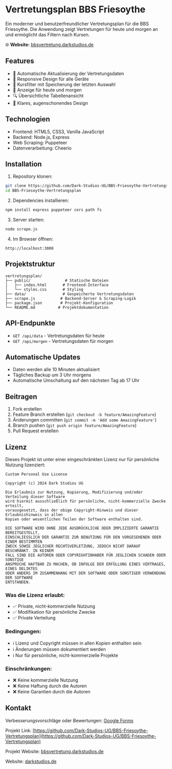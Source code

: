# Vertretungsplan BBS Friesoythe

Ein moderner und benutzerfreundlicher Vertretungsplan für die BBS Friesoythe. Die Anwendung zeigt Vertretungen für heute und morgen an und ermöglicht das Filtern nach Kursen.

🌐 **Website:** [bbsvertretung.darkstudios.de](https://bbsvertretung.darkstudios.de)

## Features

- 🔄 Automatische Aktualisierung der Vertretungsdaten
- 📱 Responsive Design für alle Geräte
- 🎯 Kursfilter mit Speicherung der letzten Auswahl
- 📅 Anzeige für heute und morgen
- 🔍 Übersichtliche Tabellenansicht
- 🌙 Klares, augenschonendes Design

## Technologien

- Frontend: HTML5, CSS3, Vanilla JavaScript
- Backend: Node.js, Express
- Web Scraping: Puppeteer
- Datenverarbeitung: Cheerio

## Installation

1. Repository klonen:
```bash
git clone https://github.com/Dark-Studios-UG/BBS-Friesoythe-Vertretungsplan.git
cd BBS-Friesoythe-Vertretungsplan
```

2. Dependencies installieren:
```bash
npm install express puppeteer cors path fs
```

3. Server starten:
```bash
node scrape.js
```

4. Im Browser öffnen:
```
http://localhost:3000
```

## Projektstruktur

```
vertretungsplan/
├── public/               # Statische Dateien
│   ├── index.html       # Frontend-Interface
│   └── styles.css       # Styling
├── data/                # Gespeicherte Vertretungsdaten
├── scrape.js           # Backend-Server & Scraping-Logik
├── package.json        # Projekt-Konfiguration
└── README.md          # Projektdokumentation
```

## API-Endpunkte

- `GET /api/data` - Vertretungsdaten für heute
- `GET /api/morgen` - Vertretungsdaten für morgen

## Automatische Updates

- Daten werden alle 10 Minuten aktualisiert
- Tägliches Backup um 3 Uhr morgens
- Automatische Umschaltung auf den nächsten Tag ab 17 Uhr

## Beitragen

1. Fork erstellen
2. Feature Branch erstellen (`git checkout -b feature/AmazingFeature`)
3. Änderungen committen (`git commit -m 'Add some AmazingFeature'`)
4. Branch pushen (`git push origin feature/AmazingFeature`)
5. Pull Request erstellen

## Lizenz

Dieses Projekt ist unter einer eingeschränkten Lizenz nur für persönliche Nutzung lizenziert:

```
Custom Personal Use License

Copyright (c) 2024 Dark Studios UG

Die Erlaubnis zur Nutzung, Kopierung, Modifizierung und/oder Verteilung dieser Software
wird hiermit ausschließlich für persönliche, nicht-kommerzielle Zwecke erteilt,
vorausgesetzt, dass der obige Copyright-Hinweis und dieser Erlaubnishinweis in allen
Kopien oder wesentlichen Teilen der Software enthalten sind.

DIE SOFTWARE WIRD OHNE JEDE AUSDRÜCKLICHE ODER IMPLIZIERTE GARANTIE BEREITGESTELLT,
EINSCHLIESSLICH DER GARANTIE ZUR BENUTZUNG FÜR DEN VORGESEHENEN ODER EINEM BESTIMMTEN
ZWECK SOWIE JEGLICHER RECHTSVERLETZUNG, JEDOCH NICHT DARAUF BESCHRÄNKT. IN KEINEM
FALL SIND DIE AUTOREN ODER COPYRIGHTINHABER FÜR JEGLICHEN SCHADEN ODER SONSTIGE
ANSPRÜCHE HAFTBAR ZU MACHEN, OB INFOLGE DER ERFÜLLUNG EINES VERTRAGES, EINES DELIKTES
ODER ANDERS IM ZUSAMMENHANG MIT DER SOFTWARE ODER SONSTIGER VERWENDUNG DER SOFTWARE
ENTSTANDEN.
```

### Was die Lizenz erlaubt:
- ✅ Private, nicht-kommerzielle Nutzung
- ✅ Modifikation für persönliche Zwecke
- ✅ Private Verteilung

### Bedingungen:
- ℹ️ Lizenz und Copyright müssen in allen Kopien enthalten sein
- ℹ️ Änderungen müssen dokumentiert werden
- ℹ️ Nur für persönliche, nicht-kommerzielle Projekte

### Einschränkungen:
- ❌ Keine kommerzielle Nutzung
- ❌ Keine Haftung durch die Autoren
- ❌ Keine Garantien durch die Autoren

## Kontakt

Verbesserungsvorschläge oder Bewertungen: [Google Forms](https://forms.gle/e3auU1w4AGazuSZJ9)

Projekt Link: [https://github.com/Dark-Studios-UG/BBS-Friesoythe-Vertretungsplan](https://github.com/Dark-Studios-UG/BBS-Friesoythe-Vertretungsplan)  

Projekt Website: [bbsvertretung.darkstudios.de](https://bbsvertretung.darkstudios.de)  

Website: [darkstudios.de](https://darkstudios.de) 
